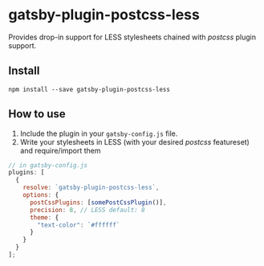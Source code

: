 # gatsby-plugin-postcss-less

Provides drop-in support for LESS stylesheets chained with _postcss_ plugin
support.

## Install

`npm install --save gatsby-plugin-postcss-less`

## How to use

1.  Include the plugin in your `gatsby-config.js` file.
2.  Write your stylesheets in LESS (with your desired _postcss_ featureset)
    and require/import them

```javascript
// in gatsby-config.js
plugins: [
  {
    resolve: `gatsby-plugin-postcss-less`,
    options: {
      postCssPlugins: [somePostCssPlugin()],
      precision: 8, // LESS default: 8
      theme: {
        "text-color": `#ffffff`
      }
    }
  }
];
```
